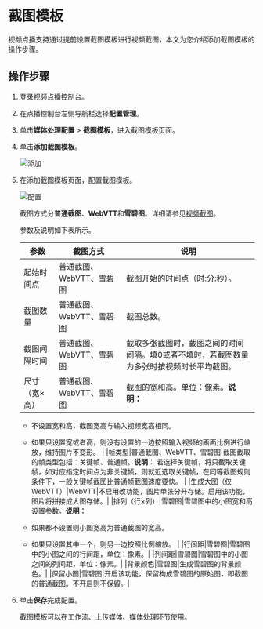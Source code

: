 # 截图模板

视频点播支持通过提前设置截图模板进行视频截图，本文为您介绍添加截图模板的操作步骤。

## 操作步骤

1.  登录[视频点播控制台](https://vod.console.aliyun.com/)。

2.  在点播控制台左侧导航栏选择**配置管理**。

3.  单击**媒体处理配置** \> **截图模板**，进入截图模板页面。

4.  单击**添加截图模板**。

    ![添加](https://static-aliyun-doc.oss-accelerate.aliyuncs.com/assets/img/zh-CN/8810106061/p182736.png)

5.  在添加截图模板页面，配置截图模板。

    ![配置](https://static-aliyun-doc.oss-accelerate.aliyuncs.com/assets/img/zh-CN/7073855061/p182746.png)

    截图方式分**普通截图**、**WebVTT**和**雪碧图**。详细请参见[视频截图](/cn.zh-CN/开发指南/媒体处理/视频截图.md)。

    参数及说明如下表所示。

    |参数|截图方式|说明|
    |--|----|--|
    |起始时间点|普通截图、WebVTT、雪碧图|截图开始的时间点（时:分:秒）。|
    |截图数量|普通截图、WebVTT、雪碧图|截图总数。|
    |截图间隔时间|普通截图、WebVTT、雪碧图|截取多张截图时，截图之间的时间间隔。填0或者不填时，若截图数量为多张时按视频时长平均截图。|
    |尺寸（宽×高）|普通截图、WebVTT、雪碧图|截图的宽和高。单位：像素。**说明：**

    -   不设置宽和高，截图宽高与输入视频宽高相同。
    -   如果只设置宽或者高，则没有设置的一边按照输入视频的画面比例进行缩放，维持图片不变形。 |
    |帧类型|普通截图、WebVTT、雪碧图|截图截取的帧类型包括：关键帧、普通帧。**说明：** 若选择关键帧，将只截取关键帧，如对应指定时间点为非关键帧，则就近选取关键帧，在同等截图规则条件下，一般关键帧截图比普通帧截图速度要快。 |
    |生成大图（仅WebVTT）|WebVTT|不启用改功能，图片单张分开存储。启用该功能，图片将拼接成大图存储。|
    |排列（行×列）|雪碧图|雪碧图中的小图宽和高设置参数。**说明：**

    -   如果都不设置则小图宽高为普通截图的宽高。
    -   如果只设置其中一个，则另一边按照比例缩放。 |
    |行间距|雪碧图|雪碧图中的小图之间的行间距，单位：像素。|
    |列间距|雪碧图|雪碧图中的小图之间的列间距，单位：像素。|
    |背景颜色|雪碧图|生成雪碧图的背景颜色。|
    |保留小图|雪碧图|开启该功能，保留构成雪碧图的原始图，即截图的普通截图。不开启则不保留。|

6.  单击**保存**完成配置。

    截图模板可以在工作流、上传媒体、媒体处理环节使用。


